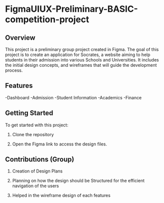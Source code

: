 # FigmaUIUX-Preliminary-BASIC-competition-project

## Overview

This project is a preliminary group project created in Figma. The goal of this project is to create an application for Socrates, a website aiming to help students in their admission into various Schools and Universities. It includes the initial design concepts, and wireframes that will guide the development process.

## Features

-Dashboard
-Admission
-Student Information
-Academics
-Finance


## Getting Started

To get started with this project:

1. Clone the repository

2. Open the Figma link to access the design files.


## Contributions (Group)

1. Creation of Design Plans

2. Planning on how the design should be Structured for the efficient navigation of the users

3. Helped in the wireframe design of each features
